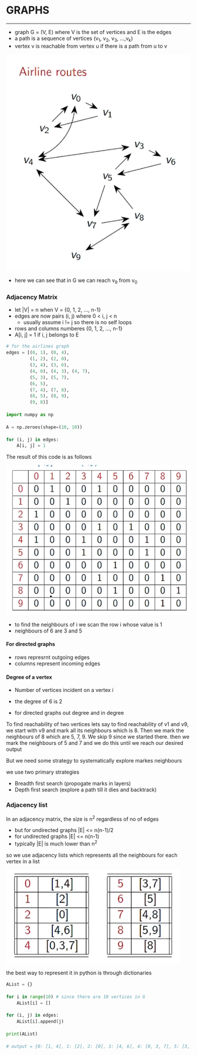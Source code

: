 # GRAPHS
***

* graph G = (V, E) where V is the set of vertices and E is the edges
* a path is a sequence of vertices (v<sub>1</sub>, v<sub>2</sub>, v<sub>3</sub>, ...,v<sub>k</sub>)
* vertex v is reachable from vertex u if there is a path from u to v

![graph](./img/1.png)

* here we can see that in G we can reach v<sub>9</sub> from v<sub>0</sub>

### Adjacency Matrix
* let |V| = n when V = {0, 1, 2, ..., n-1}
* edges are now pairs (i, j) where 0 < i, j < n
    * usually assume i != j  so there is no self loops
* rows and columns numberes {0, 1, 2, ..., n-1}
* A[i, j] = 1 if i, j belongs to E

```python
# for the airlines graph
edges = [(0, 1), (0, 4),
         (1, 2), (2, 0),
         (3, 4), (3, 6),
         (4, 0), (4, 3), (4, 7),
         (5, 3), (5, 7),
         (6, 5),
         (7, 4), (7, 8),
         (8, 5), (8, 9),
         (9, 8)]

import numpy as np

A = np.zeroes(shape=(10, 10))

for (i, j) in edges:
    A[i, j] = 1

```

The result of this code is as follows

![matrix](./img/2.png)

* to find the neighbours of i we scan the row i whose value is 1
* neighbours of 6 are 3 and 5

#### For directed graphs
* rows represrnt outgoing edges
* columns represent incoming edges

#### Degree of a vertex
* Number of vertices incident on a vertex i
* the degree of 6 is 2

* for directed graphs out degree and in degree

To find reachability of two vertices lets say to find reachability of v1 and v9, we start with v9 and mark all its neighbours which is 8. Then we mark the neighbours of 8 which are 5, 7, 9. We skip 9 since we started there. then we mark the neighbours of 5 and 7 and we do this until we reach our desired output

But we need some strategy to systematically explore markes neighbours

we use two primary strategies
* Breadth first search (propogate marks in layers)
* Depth first search (explore a path till it dies and backtrack)

### Adjacency list

In an adjacency matrix, the size is n<sup>2</sup> regardless of no of edges
* but for undirected graphs |E| <= n(n-1)/2
* for undirected graphs |E| <= n(n-1)
* typically |E| is much lower than n<sup>2</sup>

so we use adjacency lists which represents all the neighbours for each vertex in a list

![list](./img/3.png)

the best way to represent it in python is through dictionaries

```python
AList = {}

for i in range(10) # since there are 10 vertices in G
    AList[i] = []

for (i, j) in edges:
    AList[i].append(j)

print(AList)

# output = {0: [1, 4], 1: [2], 2: [0], 3: [4, 6], 4: [0, 3, 7], 5: [3, 7], 6: [5], 7: [4, 8], 8: [5, 9], 9: [8]}

```

